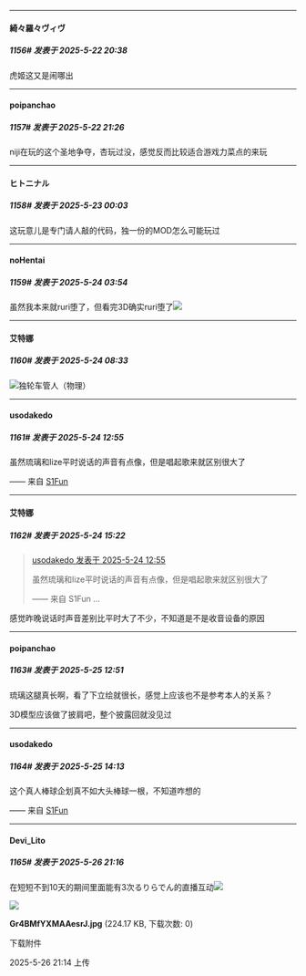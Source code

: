 ﻿
*****

####  綺々羅々ヴィヴ  
##### 1156#       发表于 2025-5-22 20:38

虎姬这又是闹哪出


*****

####  poipanchao  
##### 1157#       发表于 2025-5-22 21:26

niji在玩的这个圣地争夺，杏玩过没，感觉反而比较适合游戏力菜点的来玩


*****

####  ヒトニナル  
##### 1158#       发表于 2025-5-23 00:03

这玩意儿是专门请人敲的代码，独一份的MOD怎么可能玩过


*****

####  noHentai  
##### 1159#       发表于 2025-5-24 03:54

虽然我本来就ruri堕了，但看完3D确实ruri堕了<img src="https://static.stage1st.com/image/smiley/face2017/077.png" referrerpolicy="no-referrer">


*****

####  艾特娜  
##### 1160#       发表于 2025-5-24 08:33

<img src="https://static.stage1st.com/image/smiley/face2017/037.png" referrerpolicy="no-referrer">独轮车管人（物理）


*****

####  usodakedo  
##### 1161#       发表于 2025-5-24 12:55

虽然琉璃和lize平时说话的声音有点像，但是唱起歌来就区别很大了

—— 来自 [S1Fun](https://s1fun.koalcat.com)


*****

####  艾特娜  
##### 1162#       发表于 2025-5-24 15:22

<blockquote><a href="httphttps://stage1st.com/2b/forum.php?mod=redirect&amp;goto=findpost&amp;pid=67846805&amp;ptid=2171972" target="_blank">usodakedo 发表于 2025-5-24 12:55</a>

虽然琉璃和lize平时说话的声音有点像，但是唱起歌来就区别很大了

—— 来自 S1Fun ...</blockquote>
感觉昨晚说话时声音差别比平时大了不少，不知道是不是收音设备的原因


*****

####  poipanchao  
##### 1163#       发表于 2025-5-25 12:51

琉璃这腿真长啊，看了下立绘就很长，感觉上应该也不是参考本人的关系？

3D模型应该做了披肩吧，整个披露回就没见过


*****

####  usodakedo  
##### 1164#       发表于 2025-5-25 14:13

这个真人棒球企划真不如大头棒球一根，不知道咋想的

—— 来自 [S1Fun](https://s1fun.koalcat.com)


*****

####  Devi_Lito  
##### 1165#       发表于 2025-5-26 21:16

在短短不到10天的期间里面能有3次るりらでん的直播互动<img src="https://static.stage1st.com/image/smiley/face2017/039.png" referrerpolicy="no-referrer">

<img src="https://img.stage1st.com/forum/202505/26/211449jlg9177gns2nhm2g.jpg" referrerpolicy="no-referrer">

<strong>Gr4BMfYXMAAesrJ.jpg</strong> (224.17 KB, 下载次数: 0)

下载附件

2025-5-26 21:14 上传


